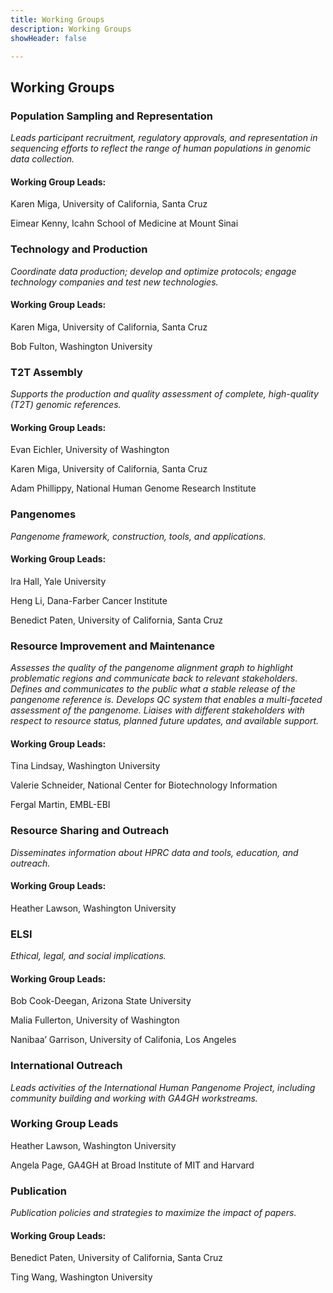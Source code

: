 ```yaml
---
title: Working Groups
description: Working Groups
showHeader: false

---
```


## Working Groups

### Population Sampling and Representation

*Leads participant recruitment, regulatory approvals, and representation in sequencing efforts to reflect the range of human populations in genomic data collection.*

#### Working Group Leads:

Karen Miga, University of California, Santa Cruz

Eimear Kenny, Icahn School of Medicine at Mount Sinai

### Technology and Production

*Coordinate data production; develop and optimize protocols; engage technology companies and test new technologies.*

#### Working Group Leads:

Karen Miga, University of California, Santa Cruz

Bob Fulton, Washington University

### T2T Assembly

*Supports the production and quality assessment of complete, high-quality (T2T) genomic references.*

#### Working Group Leads:

Evan Eichler, University of Washington 

Karen Miga, University of California, Santa Cruz

Adam Phillippy, National Human Genome Research Institute

### Pangenomes

*Pangenome framework, construction, tools, and applications.*

#### Working Group Leads:

Ira Hall, Yale University 

Heng Li, Dana-Farber Cancer Institute

Benedict Paten, University of California, Santa Cruz

### Resource Improvement and Maintenance

*Assesses the quality of the pangenome alignment graph to highlight problematic regions and communicate back to relevant stakeholders. Defines and communicates to the public what a stable release of the pangenome reference is. Develops QC system that enables a multi-faceted assessment of the pangenome. Liaises with different stakeholders with respect to resource status, planned future updates, and available support.*

#### Working Group Leads:

Tina Lindsay, Washington University

Valerie Schneider, National Center for Biotechnology Information

Fergal Martin, EMBL-EBI

### Resource Sharing and Outreach

*Disseminates information about HPRC data and tools, education, and outreach.*

#### Working Group Leads:

Heather Lawson, Washington University

### ELSI

*Ethical, legal, and social implications.*

#### Working Group Leads:

Bob Cook-Deegan, Arizona State University

Malia Fullerton, University of Washington

Nanibaa’ Garrison, University of Califonia, Los Angeles

### International Outreach

*Leads activities of the International Human Pangenome Project, including community building and working with GA4GH workstreams.*

### Working Group Leads

Heather Lawson, Washington University

Angela Page, GA4GH at Broad Institute of MIT and Harvard

### Publication

*Publication policies and strategies to maximize the impact of papers.*

#### Working Group Leads:

Benedict Paten, University of California, Santa Cruz

Ting Wang, Washington University
